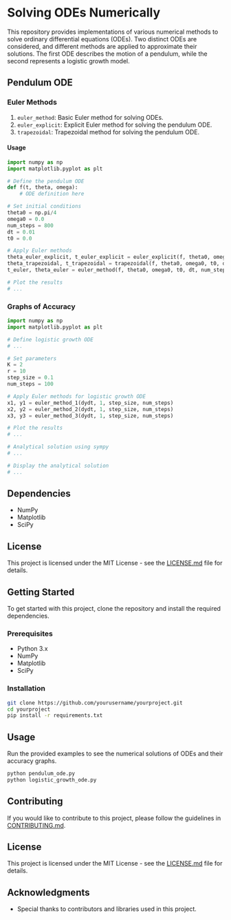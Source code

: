 # Solving ODEs Numerically

This repository provides implementations of various numerical methods to solve ordinary differential equations (ODEs). Two distinct ODEs are considered, and different methods are applied to approximate their solutions. The first ODE describes the motion of a pendulum, while the second represents a logistic growth model.

## Pendulum ODE

### Euler Methods
1. `euler_method`: Basic Euler method for solving ODEs.
2. `euler_explicit`: Explicit Euler method for solving the pendulum ODE.
3. `trapezoidal`: Trapezoidal method for solving the pendulum ODE.

#### Usage
```python
import numpy as np
import matplotlib.pyplot as plt

# Define the pendulum ODE
def f(t, theta, omega):
    # ODE definition here

# Set initial conditions
theta0 = np.pi/4
omega0 = 0.0
num_steps = 800
dt = 0.01
t0 = 0.0

# Apply Euler methods
theta_euler_explicit, t_euler_explicit = euler_explicit(f, theta0, omega0, t0, dt, num_steps)
theta_trapezoidal, t_trapezoidal = trapezoidal(f, theta0, omega0, t0, dt, num_steps)
t_euler, theta_euler = euler_method(f, theta0, omega0, t0, dt, num_steps)

# Plot the results
# ...
```

### Graphs of Accuracy
```python
import numpy as np
import matplotlib.pyplot as plt

# Define logistic growth ODE
# ...

# Set parameters
K = 2
r = 10
step_size = 0.1
num_steps = 100

# Apply Euler methods for logistic growth ODE
x1, y1 = euler_method_1(dydt, 1, step_size, num_steps)
x2, y2 = euler_method_2(dydt, 1, step_size, num_steps)
x3, y3 = euler_method_3(dydt, 1, step_size, num_steps)

# Plot the results
# ...

# Analytical solution using sympy
# ...

# Display the analytical solution
# ...
```

## Dependencies
- NumPy
- Matplotlib
- SciPy

## License
This project is licensed under the MIT License - see the [LICENSE.md](LICENSE.md) file for details.

## Getting Started

To get started with this project, clone the repository and install the required dependencies.

### Prerequisites

- Python 3.x
- NumPy
- Matplotlib
- SciPy

### Installation

```bash
git clone https://github.com/yourusername/yourproject.git
cd yourproject
pip install -r requirements.txt
```

## Usage

Run the provided examples to see the numerical solutions of ODEs and their accuracy graphs.

```bash
python pendulum_ode.py
python logistic_growth_ode.py
```

## Contributing

If you would like to contribute to this project, please follow the guidelines in [CONTRIBUTING.md](CONTRIBUTING.md).

## License

This project is licensed under the MIT License - see the [LICENSE.md](LICENSE.md) file for details.

## Acknowledgments

- Special thanks to contributors and libraries used in this project.
